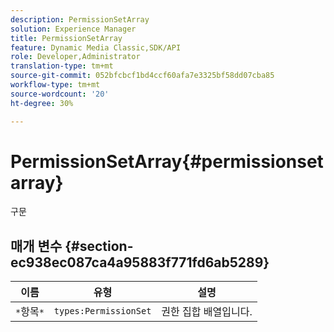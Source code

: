 ```yaml
---
description: PermissionSetArray
solution: Experience Manager
title: PermissionSetArray
feature: Dynamic Media Classic,SDK/API
role: Developer,Administrator
translation-type: tm+mt
source-git-commit: 052bfcbcf1bd4ccf60afa7e3325bf58dd07cba85
workflow-type: tm+mt
source-wordcount: '20'
ht-degree: 30%

---
```



# PermissionSetArray{#permissionsetarray}

구문

## 매개 변수 {#section-ec938ec087ca4a95883f771fd6ab5289}

| 이름 | 유형 | 설명 |
|---|---|---|
| `*`항목`*` | `types:PermissionSet` | 권한 집합 배열입니다. |

